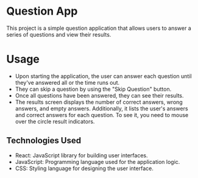 # Question App

This project is a simple question application that allows users to answer a series of questions and view their results.

# Usage

- Upon starting the application, the user can answer each question until they've answered all or the time runs out.
- They can skip a question by using the "Skip Question" button.
- Once all questions have been answered, they can see their results.
- The results screen displays the number of correct answers, wrong answers, and empty answers. Additionally, it lists the user's answers and correct answers for each question. To see it, you need to mouse over the circle result indicators.

## Technologies Used

- React: JavaScript library for building user interfaces.
- JavaScript: Programming language used for the application logic.
- CSS: Styling language for designing the user interface.